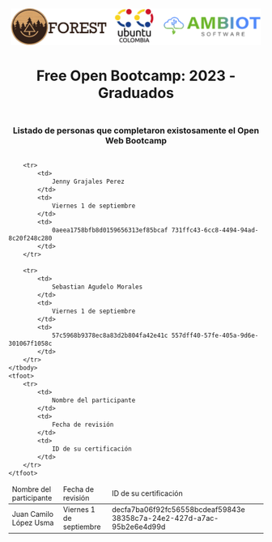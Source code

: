 <div style="display: flex; justify-content: space-around; margin: 5px">
    <img
        src="https://raw.githubusercontent.com/F-O-R-E-S-T/web-bootcamp-2023/main/.assets/bootcamp.png"
        alt="Colaboradores"
    />
</div>

<div style="display: flex; justify-content: space-around; margin: 5px">
    <h1 align="center">Free Open Bootcamp: 2023 - Graduados</h1>
</div>

<div style="display: flex; justify-content: space-around; margin: 5px">
    <h3 align="center">
        Listado de personas que completaron existosamente el Open Web Bootcamp
    </h3>
</div>

<table align="center">
    <thead>
        <tr>
            <td>
                Nombre del participante
            </td>
            <td>
                Fecha de revisión
            </td>
            <td>
                ID de su certificación
            </td>
        </tr>
    </thead>
    </tbody>
        <tr>
            <td>
                Juan Camilo López Usma
            </td>
            <td>
                Viernes 1 de septiembre
            </td>
            <td>
                decfa7ba06f92fc56558bcdeaf59843e 38358c7a-24e2-427d-a7ac-95b2e6e4d99d
            </td>
        </tr>
    
        <tr>
            <td>
                Jenny Grajales Perez
            </td>
            <td>
                Viernes 1 de septiembre
            </td>
            <td>
                0aeea1758bfb8d0159656313ef85bcaf 731ffc43-6cc8-4494-94ad-8c20f248c280
            </td>
        </tr>
        
        <tr>
            <td>
                Sebastian Agudelo Morales
            </td>
            <td>
                Viernes 1 de septiembre
            </td>
            <td>
                57c5968b9378ec8a83d2b804fa42e41c 557dff40-57fe-405a-9d6e-301067f1058c
            </td>
        </tr>
    </tbody>
    <tfoot>
        <tr>
            <td>
                Nombre del participante
            </td>
            <td>
                Fecha de revisión
            </td>
            <td>
                ID de su certificación
            </td>
        </tr>
    </tfoot>
</table>

